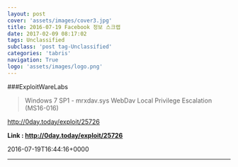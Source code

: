 ```yaml
---
layout: post
cover: 'assets/images/cover3.jpg'
title: 2016-07-19 Facebook 정보 스크랩
date: 2017-02-09 08:17:02
tags: Unclassified
subclass: 'post tag-Unclassified'
categories: 'tabris'
navigation: True
logo: 'assets/images/logo.png'
---
```


###ExploitWareLabs

>Windows 7 SP1 - mrxdav.sys WebDav Local Privilege Escalation (MS16-016)

http://0day.today/exploit/25726

**Link : <http://0day.today/exploit/25726>**

2016-07-19T16:44:16+0000

---

